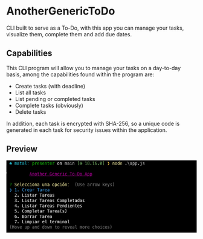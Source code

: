 # AnotherGenericToDo

CLI built to serve as a To-Do, with this app you can manage your tasks, visualize them, complete them and add due dates.

## Capabilities

This CLI program will allow you to manage your tasks on a day-to-day basis, among the capabilities found within the program are:

* Create tasks (with deadline)
* List all tasks
* List pending or completed tasks
* Complete tasks (obviously)
* Delete tasks

In addition, each task is encrypted with SHA-256, so a unique code is generated in each task for security issues within the application.

## Preview

![Preview Image of the application .](./assets/preview.png "Main interface of the application.")
